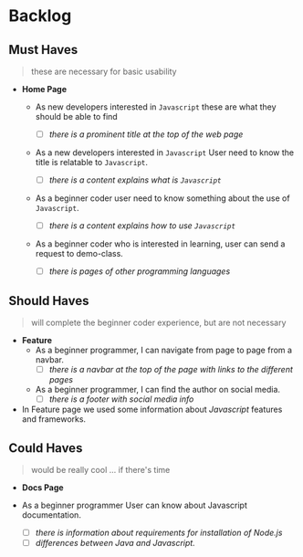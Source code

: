# Backlog

## Must Haves

> these are necessary for basic usability

- **Home Page**

  - As new developers interested in `Javascript` these are what they should be
    able to find
    - [ ] _there is a prominent title at the top of the web page_
  - As a new developers interested in `Javascript` User need to know the title
    is relatable to `Javascript`.
    - [ ] _there is a content explains what is `Javascript`_
  - As a beginner coder user need to know something about the use of `Javascript`.
    - [ ] _there is a content explains how to use `Javascript`_
  - As a beginner coder who is interested in learning, user can send a request
    to demo-class.

    - [ ] _there is pages of other programming languages_

## Should Haves

> will complete the beginner coder experience, but are not necessary

- **Feature**
  - As a beginner programmer, I can navigate from page to page from a navbar.
    - [ ] _there is a navbar at the top of the page with links to the different
          pages_
  - As a beginner programmer, I can find the author on social media.
    - [ ] _there is a footer with social media info_
- In Feature page we used some information about _Javascript_ features and
  frameworks.

## Could Haves

> would be really cool ... if there's time

- **Docs Page**

- As a beginner programmer User can know about Javascript documentation.

  - [ ] _there is information about requirements for installation of Node.js_
  - [ ] _differences between Java and Javascript._
